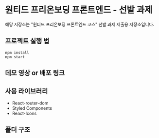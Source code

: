 # 원티드 프리온보딩 프론트엔드 - 선발 과제

해당 저장소는 "원티드 프리온보딩 프론트엔드 코스" 선발 과제 제출용 저장소입니다.

## 프로젝트 실행 법

```
npm install
npm start
```

## 데모 영상 or 배포 링크

## 사용 라이브러리

- React-router-dom
- Styled Components
- React-Icons

## 폴더 구조
